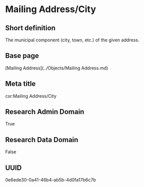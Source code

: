 # Mailing Address/City
## Short definition
The municipal component (city, town, etc.) of the given address.
## Base page
[Mailing Address](../Objects/Mailing Address.md)
## Meta title
csr:Mailing Address/City
## Research Admin Domain
True
## Research Data Domain
False
## UUID
0e6ede30-0a41-46b4-ab5b-4d0fa17b6c7b
